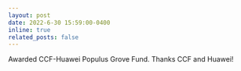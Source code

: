 ```yaml
---
layout: post
date: 2022-6-30 15:59:00-0400
inline: true
related_posts: false
---
```


Awarded CCF-Huawei Populus Grove Fund. Thanks CCF and Huawei!
